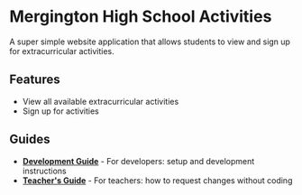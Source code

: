 # Mergington High School Activities

A super simple website application that allows students to view and sign up for extracurricular activities.

## Features

- View all available extracurricular activities
- Sign up for activities

## Guides

- **[Development Guide](../docs/how-to-develop.md)** - For developers: setup and development instructions
- **[Teacher's Guide](../docs/teacher-guide.md)** - For teachers: how to request changes without coding
